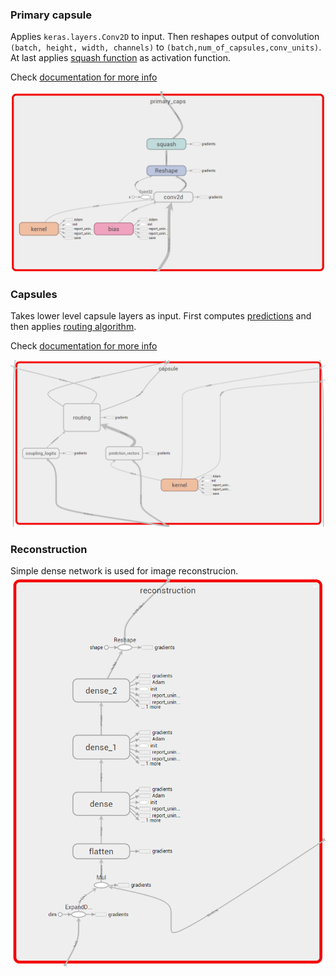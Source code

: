 ### Primary capsule
Applies `keras.layers.Conv2D` to input. 
Then reshapes output of convolution `(batch, height, width, channels)` to `(batch,num_of_capsules,conv_units)`.
At last applies [squash function](https://github.com/zx-/CapsNet/blob/master/layers/helpers.py#L9) as activation function.

Check [documentation for more info](https://github.com/zx-/CapsNet/blob/master/layers/primary_caps.py#L6)

![Primary Caps](https://github.com/zx-/CapsNet/blob/master/images/primary_caps.PNG)

### Capsules
Takes lower level capsule layers as input. 
First computes [predictions](https://github.com/zx-/CapsNet/blob/master/layers/capsule.py#L74) 
and then applies [routing algorithm](https://github.com/zx-/CapsNet/blob/master/layers/capsule.py#L115).

Check [documentation for more info](https://github.com/zx-/CapsNet/blob/master/layers/capsule.py#L154)

![Capsule](https://github.com/zx-/CapsNet/blob/master/images/capsule.PNG)

### Reconstruction
Simple dense network is used for image reconstrucion.
![Reconstruction](https://github.com/zx-/CapsNet/blob/master/images/reconstruction.PNG)
